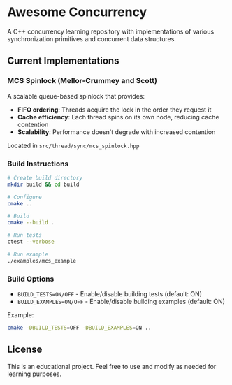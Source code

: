 # Awesome Concurrency

A C++ concurrency learning repository with implementations of various synchronization primitives and concurrent data structures.

## Current Implementations

### MCS Spinlock (Mellor-Crummey and Scott)

A scalable queue-based spinlock that provides:
- **FIFO ordering**: Threads acquire the lock in the order they request it
- **Cache efficiency**: Each thread spins on its own node, reducing cache contention
- **Scalability**: Performance doesn't degrade with increased contention

Located in `src/thread/sync/mcs_spinlock.hpp`

### Build Instructions

```bash
# Create build directory
mkdir build && cd build

# Configure
cmake ..

# Build
cmake --build .

# Run tests
ctest --verbose

# Run example
./examples/mcs_example
```

### Build Options

- `BUILD_TESTS=ON/OFF` - Enable/disable building tests (default: ON)
- `BUILD_EXAMPLES=ON/OFF` - Enable/disable building examples (default: ON)

Example:
```bash
cmake -DBUILD_TESTS=OFF -DBUILD_EXAMPLES=ON ..
```

## License

This is an educational project. Feel free to use and modify as needed for learning purposes.

